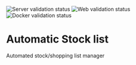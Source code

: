 ![Server validation status](https://github.com/ivancea/autostocklist/actions/workflows/server-validation.yml/badge.svg?event=push)
![Web validation status](https://github.com/ivancea/autostocklist/actions/workflows/web-validation.yml/badge.svg?event=push)
![Docker validation status](https://github.com/ivancea/autostocklist/actions/workflows/docker-validation.yml/badge.svg?event=push)

# Automatic Stock list
Automated stock/shopping list manager
